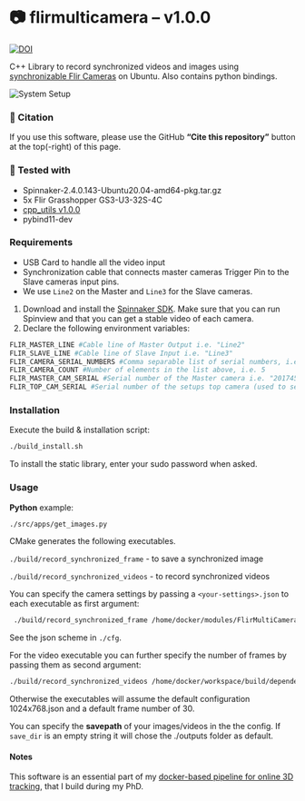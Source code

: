 # 📷 flirmulticamera – v1.0.0

[![DOI](https://zenodo.org/badge/991252325.svg)](https://zenodo.org/badge/latestdoi/991252325)

C++ Library to record synchronized videos and images using [synchronizable Flir Cameras](https://flir.custhelp.com/app/answers/detail/a_id/3385/~/flir-cameras---trigger-vs.-sync-vs.-record-start) on Ubuntu. Also contains python bindings.

![System Setup](content/4cams.gif)

### 📑 Citation

If you use this software, please use the GitHub **“Cite this repository”** button at the top(-right) of this page.


### 🧪 Tested with 
* Spinnaker-2.4.0.143-Ubuntu20.04-amd64-pkg.tar.gz
* 5x Flir Grasshopper GS3-U3-32S-4C
* [cpp_utils v1.0.0](https://github.com/HenrikTrom/cpp-utils)
* pybind11-dev

### Requirements

* USB Card to handle all the video input
* Synchronization cable that connects master cameras Trigger Pin to the Slave cameras input pins.
* We use `Line2` on the Master and `Line3` for the Slave cameras.

1. Download and install the [Spinnaker SDK](https://www.teledynevisionsolutions.com/products/spinnaker-sdk/?model=Spinnaker%20SDK&vertical=machine%20vision&segment=iisflir ). Make sure that you can run Spinview and that you can get a stable video of each camera.
2. Declare the following environment variables:

```bash
FLIR_MASTER_LINE #Cable line of Master Output i.e. "Line2"
FLIR_SLAVE_LINE #Cable line of Slave Input i.e. "Line3"
FLIR_CAMERA_SERIAL_NUMBERS #Comma separable list of serial numbers, i.e. "19037266,19246521,20174578,19338645,19421325"
FLIR_CAMERA_COUNT #Number of elements in the list above, i.e. 5
FLIR_MASTER_CAM_SERIAL #Serial number of the Master camera i.e. "20174578"
FLIR_TOP_CAM_SERIAL #Serial number of the setups top camera (used to set lower gain)
```

### Installation

Execute the build & installation script:

```bash
./build_install.sh
```

To install the static library, enter your sudo password when asked.

### Usage

**Python** example: 
```bash
./src/apps/get_images.py
```

CMake generates the following executables. 

`./build/record_synchronized_frame` - to save a synchronized image  

`./build/record_synchronized_videos` - to record synchronized videos 

You can specify the camera settings by passing a `<your-settings>.json` to each executable as first argument:
```bash
 ./build/record_synchronized_frame /home/docker/modules/FlirMultiCamera/cfg/1024x768.json
 ```
See the json scheme in `./cfg`. 

For the video executable you can further specify the number of frames by passing them as second argument:

```bash
./build/record_synchronized_videos /home/docker/workspace/build/dependencies/FlirMultiCamera/cfg/1024x768.json 40
```

Otherwise the executables will assume the default configuration 1024x768.json and a default frame number of 30. 

You can specify the **savepath** of your images/videos in the the config. If `save_dir` is an empty string it will chose the ./outputs folder as default.  

#### Notes

This software is an essential part of my [docker-based pipeline for online 3D tracking](https://github.com/HenrikTrom/Docker-ROS-Online3D-Tracking), that I build during my PhD.